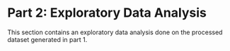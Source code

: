 # Part 2: Exploratory Data Analysis

This section contains an exploratory data analysis done on the processed dataset generated in part 1.
